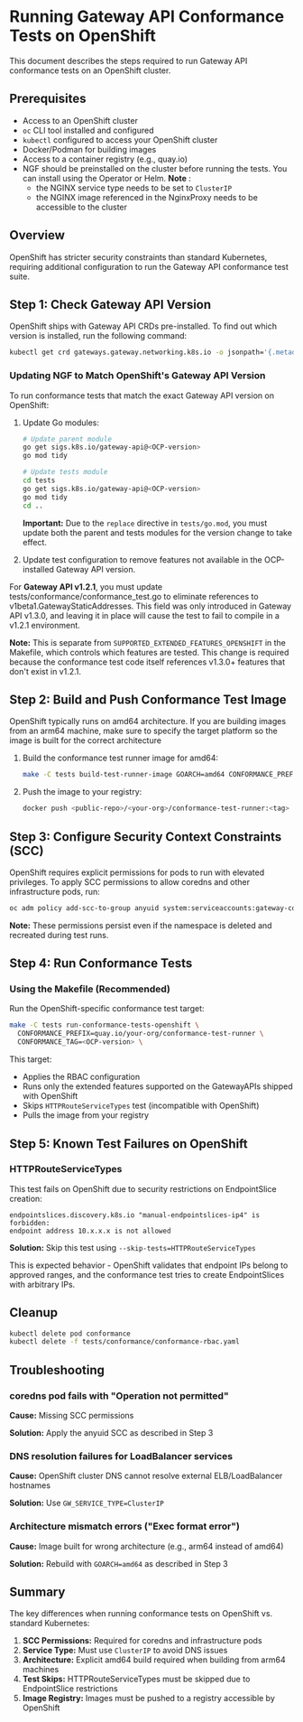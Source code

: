 # Running Gateway API Conformance Tests on OpenShift

This document describes the steps required to run Gateway API conformance tests on an OpenShift cluster.

## Prerequisites

- Access to an OpenShift cluster
- `oc` CLI tool installed and configured
- `kubectl` configured to access your OpenShift cluster
- Docker/Podman for building images
- Access to a container registry (e.g., quay.io)
- NGF should be preinstalled on the cluster before running the tests. You can install using the Operator or Helm.
**Note** :
  - the NGINX service type needs to be set to `ClusterIP`
  - the NGINX image referenced in the NginxProxy needs to be accessible to the cluster

## Overview

OpenShift has stricter security constraints than standard Kubernetes, requiring additional configuration to run the Gateway API conformance test suite.

## Step 1: Check Gateway API Version

OpenShift ships with Gateway API CRDs pre-installed. To find out which version is installed, run the following command:

```bash
kubectl get crd gateways.gateway.networking.k8s.io -o jsonpath='{.metadata.annotations.gateway\.networking\.k8s\.io/bundle-version}'
```

### Updating NGF to Match OpenShift's Gateway API Version

To run conformance tests that match the exact Gateway API version on OpenShift:

1. Update Go modules:

   ```bash
   # Update parent module
   go get sigs.k8s.io/gateway-api@<OCP-version>
   go mod tidy

   # Update tests module
   cd tests
   go get sigs.k8s.io/gateway-api@<OCP-version>
   go mod tidy
   cd ..
   ```

   **Important:** Due to the `replace` directive in `tests/go.mod`, you must update both the parent and tests modules for the version change to take effect.

2. Update test configuration to remove features not available in the OCP-installed Gateway API version.

For **Gateway API v1.2.1**, you must update tests/conformance/conformance_test.go to eliminate references to v1beta1.GatewayStaticAddresses. This field was only introduced in Gateway API v1.3.0, and leaving it in place will cause the test to fail to compile in a v1.2.1 environment.

   **Note:** This is separate from `SUPPORTED_EXTENDED_FEATURES_OPENSHIFT` in the Makefile, which controls which features are tested. This change is required because the conformance test code itself references v1.3.0+ features that don't exist in v1.2.1.

## Step 2: Build and Push Conformance Test Image

OpenShift typically runs on amd64 architecture. If you are building images from an arm64 machine, make sure to specify the target platform so the image is built for the correct architecture

1. Build the conformance test runner image for amd64:

   ```bash
   make -C tests build-test-runner-image GOARCH=amd64 CONFORMANCE_PREFIX=<public-repo>/<your-org>/conformance-test-runner CONFORMANCE_TAG=<tag>
   ```

2. Push the image to your registry:

   ```bash
   docker push <public-repo>/<your-org>/conformance-test-runner:<tag>
   ```

## Step 3: Configure Security Context Constraints (SCC)

OpenShift requires explicit permissions for pods to run with elevated privileges. To apply SCC permissions to allow coredns and other infrastructure pods, run:

   ```bash
   oc adm policy add-scc-to-group anyuid system:serviceaccounts:gateway-conformance-infra
   ```

   **Note:** These permissions persist even if the namespace is deleted and recreated during test runs.

## Step 4: Run Conformance Tests

### Using the Makefile (Recommended)

Run the OpenShift-specific conformance test target:

```bash
make -C tests run-conformance-tests-openshift \
  CONFORMANCE_PREFIX=quay.io/your-org/conformance-test-runner \
  CONFORMANCE_TAG=<OCP-version> \
```

This target:

- Applies the RBAC configuration
- Runs only the extended features supported on the GatewayAPIs shipped with OpenShift
- Skips `HTTPRouteServiceTypes` test (incompatible with OpenShift)
- Pulls the image from your registry

## Step 5: Known Test Failures on OpenShift

### HTTPRouteServiceTypes

This test fails on OpenShift due to security restrictions on EndpointSlice creation:

```text
endpointslices.discovery.k8s.io "manual-endpointslices-ip4" is forbidden:
endpoint address 10.x.x.x is not allowed
```

**Solution:** Skip this test using `--skip-tests=HTTPRouteServiceTypes`

This is expected behavior - OpenShift validates that endpoint IPs belong to approved ranges, and the conformance test tries to create EndpointSlices with arbitrary IPs.

## Cleanup

```bash
kubectl delete pod conformance
kubectl delete -f tests/conformance/conformance-rbac.yaml
```

## Troubleshooting

### coredns pod fails with "Operation not permitted"

**Cause:** Missing SCC permissions

**Solution:** Apply the anyuid SCC as described in Step 3

### DNS resolution failures for LoadBalancer services

**Cause:** OpenShift cluster DNS cannot resolve external ELB/LoadBalancer hostnames

**Solution:** Use `GW_SERVICE_TYPE=ClusterIP`

### Architecture mismatch errors ("Exec format error")

**Cause:** Image built for wrong architecture (e.g., arm64 instead of amd64)

**Solution:** Rebuild with `GOARCH=amd64` as described in Step 3

## Summary

The key differences when running conformance tests on OpenShift vs. standard Kubernetes:

1. **SCC Permissions:** Required for coredns and infrastructure pods
2. **Service Type:** Must use `ClusterIP` to avoid DNS issues
3. **Architecture:** Explicit amd64 build required when building from arm64 machines
4. **Test Skips:** HTTPRouteServiceTypes must be skipped due to EndpointSlice restrictions
5. **Image Registry:** Images must be pushed to a registry accessible by OpenShift
